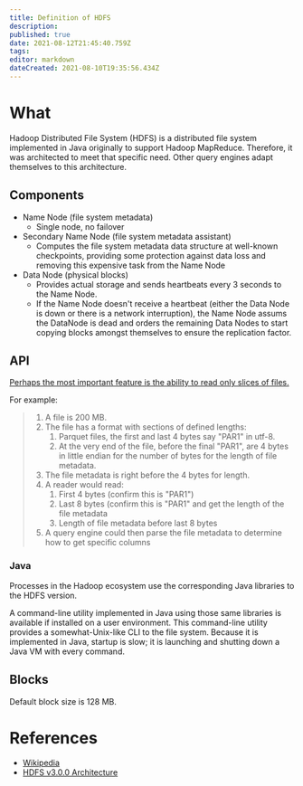 ```yaml
---
title: Definition of HDFS
description: 
published: true
date: 2021-08-12T21:45:40.759Z
tags: 
editor: markdown
dateCreated: 2021-08-10T19:35:56.434Z
---
```


# What
Hadoop Distributed File System (HDFS) is a distributed file system implemented in Java originally to support Hadoop MapReduce. Therefore, it was architected to meet that specific need. Other query engines adapt themselves to this architecture.

## Components
- Name Node (file system metadata)
  - Single node, no failover
- Secondary Name Node (file system metadata assistant)
  - Computes the file system metadata data structure at well-known checkpoints, providing some protection against data loss and removing this expensive task from the Name Node
- Data Node (physical blocks)
  - Provides actual storage and sends heartbeats every 3 seconds to the Name Node.
  - If the Name Node doesn't receive a heartbeat (either the Data Node is down or there is a network interruption), the Name Node assums the DataNode is dead and orders the remaining Data Nodes to start copying blocks amongst themselves to ensure the replication factor.

## API
[Perhaps the most important feature is the ability to read only slices of files.](/training/qram/dishes/slice_oriented_file_format)

For example:
> 1. A file is 200 MB.
> 2. The file has a format with sections of defined lengths:
>    1. Parquet files, the first and last 4 bytes say "PAR1" in utf-8.
>    2. At the very end of the file, before the final "PAR1", are 4 bytes in little endian for the number of bytes for the length of file metadata.
> 3. The file metadata is right before the 4 bytes for length.
> 4. A reader would read:
>    1. First 4 bytes (confirm this is "PAR1")
>    2. Last 8 bytes (confirm this is "PAR1" and get the length of the file metadata
>    3. Length of file metadata before last 8 bytes
> 5. A query engine could then parse the file metadata to determine how to get specific columns

### Java
Processes in the Hadoop ecosystem use the corresponding Java libraries to the HDFS version.

A command-line utility implemented in Java using those same libraries is available if installed on a user environment. This command-line utility provides a somewhat-Unix-like CLI to the file system. Because it is implemented in Java, startup is slow; it is launching and shutting down a Java VM with every command.

## Blocks
Default block size is 128 MB.

# References
- [Wikipedia](https://en.wikipedia.org/wiki/Apache_Hadoop#HDFS)
- [HDFS v3.0.0 Architecture](https://hadoop.apache.org/docs/r3.0.0/hadoop-project-dist/hadoop-hdfs/HdfsDesign.html)

